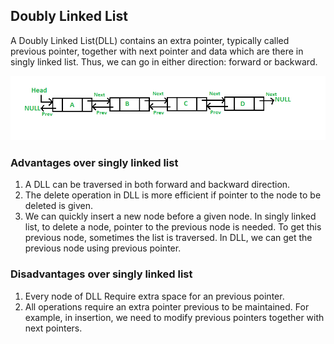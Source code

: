 ## Doubly Linked List

A Doubly Linked List(DLL) contains an extra pointer, typically called previous pointer, together with next pointer and data which are there in singly linked list. Thus, we can go in either direction: forward or backward.

![DLL](../../Images/DLL1.png)

### Advantages over singly linked list
1. A DLL can be traversed in both forward and backward direction.
2. The delete operation in DLL is more efficient if pointer to the node to be deleted is given.
3. We can quickly insert a new node before a given node.
In singly linked list, to delete a node, pointer to the previous node is needed. To get this previous node, sometimes the list is traversed. In DLL, we can get the previous node using previous pointer.


### Disadvantages over singly linked list
1) Every node of DLL Require extra space for an previous pointer. 
2) All operations require an extra pointer previous to be maintained. For example, in insertion, we need to modify previous pointers together with next pointers. 

